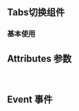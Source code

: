 <script setup>
import demo1 from  './demo1.vue'
import Attributes from './Attributes.vue'
import Event from './Event.vue'
import preview from '@/components/preview.vue'

</script>

## Tabs切换组件

### 基本使用
<demo1/>
<preview compName='tabs' demoName='demo1'/>

## Attributes 参数
<Attributes/>
<br/>

## Event 事件
<Event/>
<br/>


